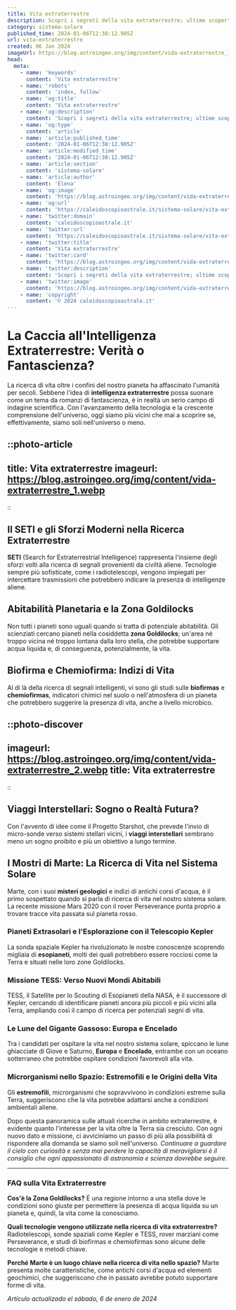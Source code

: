 ```yaml
---
title: Vita extraterrestre
description: Scopri i segreti della vita extraterrestre; ultime scoperte, teorie scientifiche e possibilità di contatto. Entra nel mistero!
category: sistema-solare
published_time: 2024-01-06T12:38:12.905Z
url: vita-extraterrestre
created: 06 Jan 2024
imageUrl: https://blog.astroingeo.org/img/content/vida-extraterrestre_1.webp
head:
  meta:
    - name: 'keywords'
      content: 'Vita extraterrestre'
    - name: 'robots'
      content: 'index, follow'
    - name: 'og:title'
      content: 'Vita extraterrestre'
    - name: 'og:description'
      content: 'Scopri i segreti della vita extraterrestre; ultime scoperte, teorie scientifiche e possibilità di contatto. Entra nel mistero!'
    - name: 'og:type'
      content: 'article'
    - name: 'article:published_time'
      content: '2024-01-06T12:38:12.905Z'
    - name: 'article:modified_time'
      content: '2024-01-06T12:38:12.905Z'
    - name: 'article:section'
      content: 'sistema-solare'
    - name: 'article:author'
      content: 'Elena'
    - name: 'og:image'
      content: 'https://blog.astroingeo.org/img/content/vida-extraterrestre_1.webp'
    - name: 'og:url'
      content: 'https://caleidoscopioastrale.it/sistema-solare/vita-extraterrestre'
    - name: 'twitter:domain'
      content: 'caleidoscopioastrale.it'
    - name: 'twitter:url'
      content: 'https://caleidoscopioastrale.it/sistema-solare/vita-extraterrestre'
    - name: 'twitter:title'
      content: 'Vita extraterrestre'
    - name: 'twitter:card'
      content: 'https://blog.astroingeo.org/img/content/vida-extraterrestre_1.webp'
    - name: 'twitter:description'
      content: 'Scopri i segreti della vita extraterrestre; ultime scoperte, teorie scientifiche e possibilità di contatto. Entra nel mistero!'
    - name: 'twitter:image'
      content: 'https://blog.astroingeo.org/img/content/vida-extraterrestre_1.webp'
    - name: 'copyright'
      content: '© 2024 caleidoscopioastrale.it'
---
```

# La Caccia all'Intelligenza Extraterrestre: Verità o Fantascienza?

La ricerca di vita oltre i confini del nostro pianeta ha affascinato l'umanità per secoli. Sebbene l'idea di **intelligenza extraterrestre** possa suonare come un tema da romanzi di fantascienza, è in realtà un serio campo di indagine scientifica. Con l'avanzamento della tecnologia e la crescente comprensione dell'universo, oggi siamo più vicini che mai a scoprire se, effettivamente, siamo soli nell'universo o meno.

::photo-article
---
title: Vita extraterrestre
imageurl: https://blog.astroingeo.org/img/content/vida-extraterrestre_1.webp
---
::

## Il SETI e gli Sforzi Moderni nella Ricerca Extraterrestre

**SETI** (Search for Extraterrestrial Intelligence) rappresenta l'insieme degli sforzi volti alla ricerca di segnali provenienti da civiltà aliene. Tecnologie sempre più sofisticate, come i radiotelescopi, vengono impiegati per intercettare trasmissioni che potrebbero indicare la presenza di intelligenze aliene.

## Abitabilità Planetaria e la Zona Goldilocks

Non tutti i pianeti sono uguali quando si tratta di potenziale abitabilità. Gli scienziati cercano pianeti nella cosiddetta **zona Goldilocks**; un'area né troppo vicina né troppo lontana dalla loro stella, che potrebbe supportare acqua liquida e, di conseguenza, potenzialmente, la vita.

## Biofirma e Chemiofirma: Indizi di Vita

Al di là della ricerca di segnali intelligenti, vi sono gli studi sulle **biofirmas** e **chemiofirmas**, indicatori chimici nel suolo o nell'atmosfera di un pianeta che potrebbero suggerire la presenza di vita, anche a livello microbico.

::photo-discover
---
imageurl: https://blog.astroingeo.org/img/content/vida-extraterrestre_2.webp
title: Vita extraterrestre
---
::

## Viaggi Interstellari: Sogno o Realtà Futura?

Con l'avvento di idee come il Progetto Starshot, che prevede l'invio di micro-sonde verso sistemi stellari vicini, i **viaggi interstellari** sembrano meno un sogno proibito e più un obiettivo a lungo termine.

## I Mostri di Marte: La Ricerca di Vita nel Sistema Solare

Marte, con i suoi **misteri geologici** e indizi di antichi corsi d'acqua, è il primo sospettato quando si parla di ricerca di vita nel nostro sistema solare. La recente missione Mars 2020 con il rover Perseverance punta proprio a trovare tracce vita passata sul pianeta rosso.

### Pianeti Extrasolari e l'Esplorazione con il Telescopio Kepler

La sonda spaziale Kepler ha rivoluzionato le nostre conoscenze scoprendo migliaia di **esopianeti**, molti dei quali potrebbero essere rocciosi come la Terra e situati nelle loro zone Goldilocks.

### Missione TESS: Verso Nuovi Mondi Abitabili

TESS, il Satellite per lo Scouting di Esopianeti della NASA, è il successore di Kepler, cercando di identificare pianeti ancora più piccoli e più vicini alla Terra, ampliando così il campo di ricerca per potenziali segni di vita.

### Le Lune del Gigante Gassoso: Europa e Encelado

Tra i candidati per ospitare la vita nel nostro sistema solare, spiccano le lune ghiacciate di Giove e Saturno, **Europa** e **Encelado**, entrambe con un oceano sotterraneo che potrebbe ospitare condizioni favorevoli alla vita.

### Microrganismi nello Spazio: Estremofili e le Origini della Vita

Gli **estremofili**, microrganismi che sopravvivono in condizioni estreme sulla Terra, suggeriscono che la vita potrebbe adattarsi anche a condizioni ambientali aliene.

Dopo questa panoramica sulle attuali ricerche in ambito extraterrestre, è evidente quanto l'interesse per la vita oltre la Terra sia cresciuto. Con ogni nuovo dato e missione, ci avviciniamo un passo di più alla possibilità di rispondere alla domanda se siamo soli nell'universo. *Continuare a guardare il cielo con curiosità e senza mai perdere la capacità di meravigliarsi è il consiglio che ogni appassionato di astronomia e scienza dovrebbe seguire.*

---

### FAQ sulla Vita Extraterrestre

**Cos'è la Zona Goldilocks?**
È una regione intorno a una stella dove le condizioni sono giuste per permettere la presenza di acqua liquida su un pianeta e, quindi, la vita come la conosciamo.

**Quali tecnologie vengono utilizzate nella ricerca di vita extraterrestre?**
Radiotelescopi, sonde spaziali come Kepler e TESS, rover marziani come Perseverance, e studi di biofirmas e chemiofirmas sono alcune delle tecnologie e metodi chiave.

**Perché Marte è un luogo chiave nella ricerca di vita nello spazio?**
Marte presenta molte caratteristiche, come antichi corsi d'acqua ed elementi geochimici, che suggeriscono che in passato avrebbe potuto supportare forme di vita.

_Artículo actualizado el sábado, 6 de enero de 2024_